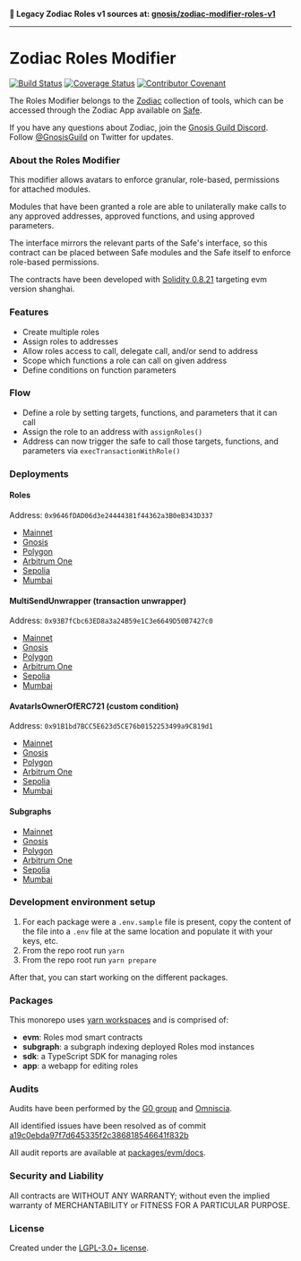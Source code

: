 **📯 Legacy Zodiac Roles v1 sources at: [gnosis/zodiac-modifier-roles-v1](https://github.com/gnosisguild/zodiac-modifier-roles-v1)**

---

# Zodiac Roles Modifier

[![Build Status](https://github.com/gnosisguild/zodiac-modifier-roles/actions/workflows/ci.yml/badge.svg)](https://github.com/gnosisguild/zodiac-modifier-roles/actions/workflows/ci.yml)
[![Coverage Status](https://coveralls.io/repos/github/gnosis/zodiac-modifier-roles/badge.svg?branch=main&cache_bust=1)](https://coveralls.io/github/gnosis/zodiac-modifier-roles?branch=main)
[![Contributor Covenant](https://img.shields.io/badge/Contributor%20Covenant-2.1-4baaaa.svg)](https://github.com/gnosisguild/CODE_OF_CONDUCT)

The Roles Modifier belongs to the [Zodiac](https://github.com/gnosisguild/zodiac) collection of tools, which can be accessed through the Zodiac App available on [Safe](https://safe.global/).

If you have any questions about Zodiac, join the [Gnosis Guild Discord](https://discord.gg/wwmBWTgyEq). Follow [@GnosisGuild](https://twitter.com/gnosisguild) on Twitter for updates.

### About the Roles Modifier

This modifier allows avatars to enforce granular, role-based, permissions for attached modules.

Modules that have been granted a role are able to unilaterally make calls to any approved addresses, approved functions, and using approved parameters.

The interface mirrors the relevant parts of the Safe's interface, so this contract can be placed between Safe modules and the Safe itself to enforce role-based permissions.

The contracts have been developed with [Solidity 0.8.21](https://github.com/ethereum/solidity/releases/tag/v0.8.21) targeting evm version shanghai.

### Features

- Create multiple roles
- Assign roles to addresses
- Allow roles access to call, delegate call, and/or send to address
- Scope which functions a role can call on given address
- Define conditions on function parameters

### Flow

- Define a role by setting targets, functions, and parameters that it can call
- Assign the role to an address with `assignRoles()`
- Address can now trigger the safe to call those targets, functions, and parameters via `execTransactionWithRole()`

### Deployments

#### Roles

Address: `0x9646fDAD06d3e24444381f44362a3B0eB343D337`

- [Mainnet](https://etherscan.io/address/0x9646fDAD06d3e24444381f44362a3B0eB343D337#code)
- [Gnosis](https://gnosisscan.io/address/0x9646fDAD06d3e24444381f44362a3B0eB343D337#code)
- [Polygon](https://www.polygonscan.com/address/0x9646fDAD06d3e24444381f44362a3B0eB343D337#code)
- [Arbitrum One](https://arbiscan.io/address/0x9646fDAD06d3e24444381f44362a3B0eB343D337#code)
- [Sepolia](https://sepolia.etherscan.io/address/0x9646fDAD06d3e24444381f44362a3B0eB343D337#code)
- [Mumbai](https://mumbai.polygonscan.com/address/0x9646fDAD06d3e24444381f44362a3B0eB343D337#code)

#### MultiSendUnwrapper (transaction unwrapper)

Address: `0x93B7fCbc63ED8a3a24B59e1C3e6649D50B7427c0`

- [Mainnet](https://etherscan.io/address/0x93B7fCbc63ED8a3a24B59e1C3e6649D50B7427c0#code)
- [Gnosis](https://gnosisscan.io/address/0x93B7fCbc63ED8a3a24B59e1C3e6649D50B7427c0#code)
- [Polygon](https://www.polygonscan.com/address/0x93B7fCbc63ED8a3a24B59e1C3e6649D50B7427c0#code)
- [Arbitrum One](https://arbiscan.io/address/0x93B7fCbc63ED8a3a24B59e1C3e6649D50B7427c0#code)
- [Sepolia](https://sepolia.etherscan.io/address/0x93B7fCbc63ED8a3a24B59e1C3e6649D50B7427c0#code)
- [Mumbai](https://mumbai.polygonscan.com/address/0x93B7fCbc63ED8a3a24B59e1C3e6649D50B7427c0#code)

#### AvatarIsOwnerOfERC721 (custom condition)

Address: `0x91B1bd7BCC5E623d5CE76b0152253499a9C819d1`

- [Mainnet](https://etherscan.io/address/0x91B1bd7BCC5E623d5CE76b0152253499a9C819d1#code)
- [Gnosis](https://gnosisscan.io/address/0x91B1bd7BCC5E623d5CE76b0152253499a9C819d1#code)
- [Polygon](https://www.polygonscan.com/address/0x91B1bd7BCC5E623d5CE76b0152253499a9C819d1#code)
- [Arbitrum One](https://arbiscan.io/address/0x91B1bd7BCC5E623d5CE76b0152253499a9C819d1#code)
- [Sepolia](https://sepolia.etherscan.io/address/0x91B1bd7BCC5E623d5CE76b0152253499a9C819d1#code)
- [Mumbai](https://mumbai.polygonscan.com/address/0x91B1bd7BCC5E623d5CE76b0152253499a9C819d1#code)

#### Subgraphs

- [Mainnet](https://api.studio.thegraph.com/query/23167/zodiac-roles-mainnet/v2.1.2)
- [Gnosis](https://api.studio.thegraph.com/query/23167/zodiac-roles-gnosis/v2.1.2)
- [Polygon](https://api.studio.thegraph.com/query/23167/zodiac-roles-polygon/v2.1.2)
- [Arbitrum One](https://api.studio.thegraph.com/query/23167/zodiac-roles-arbitrum-one/v2.1.2)
- [Sepolia](https://api.studio.thegraph.com/query/23167/zodiac-roles-sepolia/v2.1.2)
- [Mumbai](https://api.studio.thegraph.com/query/23167/zodiac-roles-mumbai/v2.1.2)

### Development environment setup

1. For each package were a `.env.sample` file is present, copy the content of the file into a `.env` file at the same location and populate it with your keys, etc.
2. From the repo root run `yarn`
3. From the repo root run `yarn prepare`

After that, you can start working on the different packages.

### Packages

This monorepo uses [yarn workspaces](https://yarnpkg.com/features/workspaces) and is comprised of:

- **evm**: Roles mod smart contracts
- **subgraph**: a subgraph indexing deployed Roles mod instances
- **sdk**: a TypeScript SDK for managing roles
- **app**: a webapp for editing roles

### Audits

Audits have been performed by the [G0 group](https://github.com/g0-group) and [Omniscia](https://omniscia.io).

All identified issues have been resolved as of commit [a19c0ebda97f7d645335f2c386818546641f832b](https://github.com/gnosisguild/zodiac-modifier-roles/tree/a19c0ebda97f7d645335f2c386818546641f832b/packages/evm/contracts)

All audit reports are available at [packages/evm/docs](packages/evm/docs).

### Security and Liability

All contracts are WITHOUT ANY WARRANTY; without even the implied warranty of MERCHANTABILITY or FITNESS FOR A PARTICULAR PURPOSE.

### License

Created under the [LGPL-3.0+ license](LICENSE).
